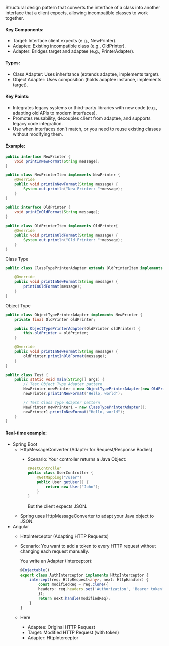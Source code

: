 Structural design pattern that converts the interface of a class into another interface that a client expects, allowing incompatible classes to work together.

#### Key Components:
* Target: Interface client expects (e.g., NewPrinter).
* Adaptee: Existing incompatible class (e.g., OldPrinter).
* Adapter: Bridges target and adaptee (e.g., PrinterAdapter).

#### Types:
* Class Adapter: Uses inheritance (extends adaptee, implements target).
* Object Adapter: Uses composition (holds adaptee instance, implements target).

#### Key Points:
* Integrates legacy systems or third-party libraries with new code (e.g., adapting old APIs to modern interfaces).
* Promotes reusability, decouples client from adaptee, and supports legacy code integration.
* Use when interfaces don’t match, or you need to reuse existing classes without modifying them.

#### Example:

```java
public interface NewPrinter {
    void printInNewFormat(String message);
}
```

```java
public class NewPrinterItem implements NewPrinter {
    @Override
    public void printInNewFormat(String message) {
        System.out.println("New Printer: "+message);
    }
}
```

```java
public interface OldPrinter {
    void printInOldFormat(String message);
}
```

```java
public class OldPrinterItem implements OldPrinter{
    @Override
    public void printInOldFormat(String message) {
        System.out.println("Old Printer: "+message);
    }
}
```
Class Type
```java
public class ClassTypePrinterAdapter extends OldPrinterItem implements NewPrinter {

    @Override
    public void printInNewFormat(String message) {
        printInOldFormat(message);
    }
}
```
Object Type
```java
public class ObjectTypePrinterAdapter implements NewPrinter {
    private final OldPrinter oldPrinter;

    public ObjectTypePrinterAdapter(OldPrinter oldPrinter) {
        this.oldPrinter = oldPrinter;
    }

    @Override
    public void printInNewFormat(String message) {
        oldPrinter.printInOldFormat(message);
    }
}
```
```java
public class Test {
    public static void main(String[] args) {
        // Test Object Type Adapter pattern
        NewPrinter newPrinter = new ObjectTypePrinterAdapter(new OldPrinterItem());
        newPrinter.printInNewFormat("Hello, world");

        // Test Class Type Adapter pattern
        NewPrinter newPrinter1 = new ClassTypePrinterAdapter();
        newPrinter1.printInNewFormat("Hello, world");
    }
}
```

#### Real-time example:
* Spring Boot
    * HttpMessageConverter (Adapter for Request/Response Bodies)
        * Scenario: Your controller returns a Java Object:
            ```java
            @RestController
            public class UserController {
                @GetMapping("/user")
                public User getUser() {
                    return new User("John");
                }
            }
            ```

            But the client expects JSON.
    * Spring uses HttpMessageConverter to adapt your Java object to JSON.
* Angular
    * HttpInterceptor (Adapting HTTP Requests)
    * Scenario: You want to add a token to every HTTP request without changing each request manually.

        You write an Adapter (Interceptor):
        ```ts
        @Injectable()
        export class AuthInterceptor implements HttpInterceptor {
            intercept(req: HttpRequest<any>, next: HttpHandler) {
                const modifiedReq = req.clone({
                headers: req.headers.set('Authorization', 'Bearer token')
                });
                return next.handle(modifiedReq);
            }
        }
        ```
    * Here
        * Adaptee: Original HTTP Request
        * Target: Modified HTTP Request (with token)
        * Adapter: HttpInterceptor